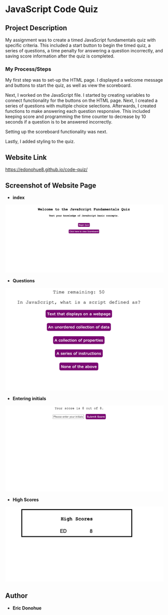 # JavaScript Code Quiz

## Project Description

My assignment was to create a timed JavaScript fundamentals quiz with specific criteria.  This included a start button to begin the timed quiz, a series of questions, a time penalty for answering a question incorrectly, and saving score information after the quiz is completed.  

### My Process/Steps

My first step was to set-up the HTML page.  I displayed a welcome message and buttons to start the quiz, as well as view the scoreboard.

Next, I worked on the JavaScript file.  I started by creating variables to connect functionality for the buttons on the HTML page.  Next, I created a series of questions with multiple choice selections.  Afterwards, I created functions to make answering each question responsive.  This included keeping score and programming the time counter to decrease by 10 seconds if a question is to be answered incorrectly.

Setting up the scoreboard functionality was next.

Lastly, I added styling to the quiz.

## Website Link
https://edonohue8.github.io/code-quiz/

## Screenshot of Website Page

* **index**
<img src="readme-images/index.png" width="600">

* **Questions**
<img src="readme-images/question.png" width="600">

* **Entering initials**
<img src="readme-images/enter-initials.png" width="600">

* **High Scores**
<img src="readme-images/scores.png" width="600">

## Author

* **Eric Donohue**

